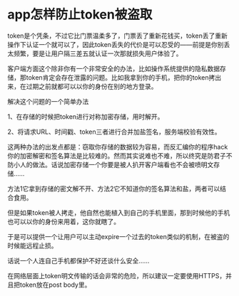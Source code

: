 # app怎样防止token被盗取

token是个凭条，不过它比门票温柔多了，门票丢了重新花钱买，token丢了重新操作下认证一个就可以了，因此token丢失的代价是可以忍受的——前提是你别丢太频繁，要是让用户隔三差五就认证一次那就损失用户体验了。

客户端方面这个除非你有一个非常安全的办法，比如操作系统提供的隐私数据存储，那token肯定会存在泄露的问题。比如我拿到你的手机，把你的token拷出来，在过期之前就都可以以你的身份在别的地方登录。

解决这个问题的一个简单办法

1、在存储的时候把token进行对称加密存储，用时解开。

2、将请求URL、时间戳、token三者进行合并加盐签名，服务端校验有效性。

这两种办法的出发点都是：窃取你存储的数据较为容易，而反汇编你的程序hack你的加密解密和签名算法是比较难的。然而其实说难也不难，所以终究是防君子不防小人的做法。话说加密存储一个你要是被人扒开客户端看也不会被喷明文存储……

方法1它拿到存储的密文解不开、方法2它不知道你的签名算法和盐，两者可以结合食用。

但是如果token被人拷走，他自然也能植入到自己的手机里面，那到时候他的手机也可以以你的身份来用着，这你就瞎了。

于是可以提供一个让用户可以主动expire一个过去的token类似的机制，在被盗的时候能远程止损。

话说一个人连自己手机都保护不好还谈什么安全……

在网络层面上token明文传输的话会非常的危险，所以建议一定要使用HTTPS，并且把token放在post body里。
